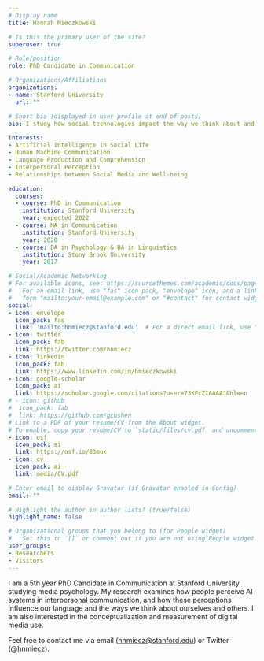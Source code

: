 ```yaml
---
# Display name
title: Hannah Mieczkowski

# Is this the primary user of the site?
superuser: true

# Role/position
role: PhD Candidate in Communication

# Organizations/Affiliations
organizations:
- name: Stanford University
  url: ""

# Short bio (displayed in user profile at end of posts)
bio: I study how social technologies impact the way we think about and talk to each other using survey-based, experimental and text analysis methods. 

interests:
- Artificial Intelligence in Social Life
- Human Machine Communication
- Language Production and Comprehension
- Interpersonal Perception
- Relationships between Social Media and Well-being

education:
  courses:
  - course: PhD in Communication
    institution: Stanford University
    year: expected 2022
  - course: MA in Communication
    institution: Stanford University
    year: 2020
  - course: BA in Psychology & BA in Linguistics
    institution: Stony Brook University
    year: 2017

# Social/Academic Networking
# For available icons, see: https://sourcethemes.com/academic/docs/page-builder/#icons
#   For an email link, use "fas" icon pack, "envelope" icon, and a link in the
#   form "mailto:your-email@example.com" or "#contact" for contact widget.
social:
- icon: envelope
  icon_pack: fas
  link: 'mailto:hnmiecz@stanford.edu'  # For a direct email link, use "mailto:test@example.org".
- icon: twitter
  icon_pack: fab
  link: https://twitter.com/hnmiecz
- icon: linkedin
  icon_pack: fab
  link: https://www.linkedin.com/in/hmieczkowski
- icon: google-scholar
  icon_pack: ai
  link: https://scholar.google.com/citations?user=73XFcZIAAAAJ&hl=en
# - icon: github
#  icon_pack: fab
#  link: https://github.com/gcushen
# Link to a PDF of your resume/CV from the About widget.
# To enable, copy your resume/CV to `static/files/cv.pdf` and uncomment the lines below.
- icon: osf
  icon_pack: ai
  link: https://osf.io/83mux
- icon: cv
  icon_pack: ai
  link: media/CV.pdf

# Enter email to display Gravatar (if Gravatar enabled in Config)
email: ""

# Highlight the author in author lists? (true/false)
highlight_name: false

# Organizational groups that you belong to (for People widget)
#   Set this to `[]` or comment out if you are not using People widget.
user_groups:
- Researchers
- Visitors
---
```


I am a 5th year PhD Candidate in Communication at Stanford University studying media psychology. My research examines how people perceive AI systems in interpersonal communication, and how these perceptions influence our language and the ways we think about ourselves and others. I am also interested in the conceptualization and measurement of digital media use.

Feel free to contact me via email (hnmiecz@stanford.edu) or Twitter (@hnmiecz).
